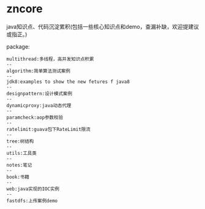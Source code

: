 # zncore
java知识点、代码沉淀累积(包括一些核心知识点和demo，查漏补缺，欢迎提建议或指正。)

package:

    multithread:多线程，高并发知识点积累
    --
    algorithm:简单算法测试案例
    --
    jdk8:examples to show the new fetures f java8
    --
    designpattern:设计模式案例
    --
    dynamicproxy:java动态代理
    --
    paramcheck:aop参数校验
    --
    ratelimit:guava包下RateLimit限流
    --
    tree:树结构
    --
    utils:工具类
    --
    notes:笔记
    --
    book:书籍
    --
    web:java实现的IOC实例
    --
    fastdfs:上传案例demo


